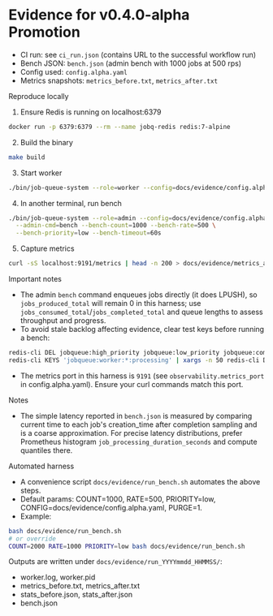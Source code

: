 # Evidence for v0.4.0-alpha Promotion

- CI run: see `ci_run.json` (contains URL to the successful workflow run)
- Bench JSON: `bench.json` (admin bench with 1000 jobs at 500 rps)
- Config used: `config.alpha.yaml`
- Metrics snapshots: `metrics_before.txt`, `metrics_after.txt`

Reproduce locally

1) Ensure Redis is running on localhost:6379

```bash
docker run -p 6379:6379 --rm --name jobq-redis redis:7-alpine
```

2) Build the binary

```bash
make build
```

3) Start worker

```bash
./bin/job-queue-system --role=worker --config=docs/evidence/config.alpha.yaml
```

4) In another terminal, run bench

```bash
./bin/job-queue-system --role=admin --config=docs/evidence/config.alpha.yaml \
  --admin-cmd=bench --bench-count=1000 --bench-rate=500 \
  --bench-priority=low --bench-timeout=60s
```

5) Capture metrics

```bash
curl -sS localhost:9191/metrics | head -n 200 > docs/evidence/metrics_after.txt
```

Important notes

- The admin `bench` command enqueues jobs directly (it does LPUSH), so `jobs_produced_total` will remain 0 in this harness; use `jobs_consumed_total`/`jobs_completed_total` and queue lengths to assess throughput and progress.
- To avoid stale backlog affecting evidence, clear test keys before running a bench:

```bash
redis-cli DEL jobqueue:high_priority jobqueue:low_priority jobqueue:completed jobqueue:dead_letter
redis-cli KEYS 'jobqueue:worker:*:processing' | xargs -n 50 redis-cli DEL
```

- The metrics port in this harness is `9191` (see `observability.metrics_port` in config.alpha.yaml). Ensure your curl commands match this port.

Notes

- The simple latency reported in `bench.json` is measured by comparing current time to each job's creation_time after completion sampling and is a coarse approximation. For precise latency distributions, prefer Prometheus histogram `job_processing_duration_seconds` and compute quantiles there.

Automated harness

- A convenience script `docs/evidence/run_bench.sh` automates the above steps.
- Default params: COUNT=1000, RATE=500, PRIORITY=low, CONFIG=docs/evidence/config.alpha.yaml, PURGE=1.
- Example:

```bash
bash docs/evidence/run_bench.sh
# or override
COUNT=2000 RATE=1000 PRIORITY=low bash docs/evidence/run_bench.sh
```

Outputs are written under `docs/evidence/run_YYYYmmdd_HHMMSS/`:

- worker.log, worker.pid
- metrics_before.txt, metrics_after.txt
- stats_before.json, stats_after.json
- bench.json
